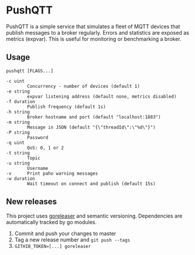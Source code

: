 PushQTT
=======

PushQTT is a simple service that simulates a fleet of MQTT devices that publish messages to a broker regularly. Errors and statistics are exposed as metrics (expvar). This is useful for monitoring or benchmarking a broker.

## Usage
    pushqtt [FLAGS...]

    -c uint
            Concurrency - number of devices (default 1)
    -e string
            expvar listening address (default none, metrics disabled)
    -f duration
            Publish frequency (default 1s)
    -h string
            Broker hostname and port (default "localhost:1883")
    -m string
            Message in JSON (default "{\"threadId\":\"%d\"}")
    -P string
            Password
    -q uint
            QoS: 0, 1 or 2
    -t string
            Topic
    -u string
            Username
    -v      Print paho warning messages
    -w duration
            Wait timeout on connect and publish (default 15s)

## New releases

This project uses [goreleaser](https://goreleaser.com/) and semantic versioning. Dependencies are automatically tracked by go modules.

1. Commit and push your changes to master
2. Tag a new release number and `git push --tags`
3. `GITHIB_TOKEN=[...] goreleaser`
